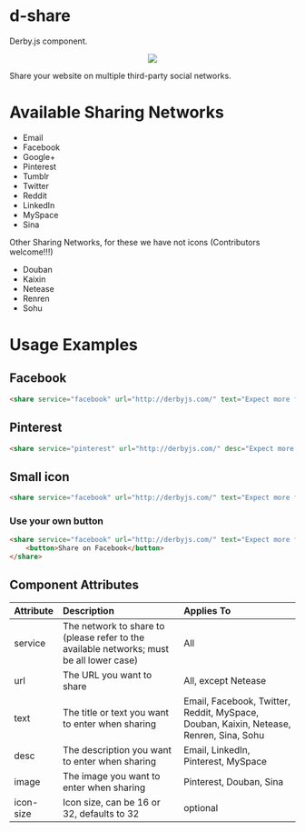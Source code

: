 d-share
========

Derby.js component.

<p align="center"><img src="https://raw.githubusercontent.com/icaliman/d-share/gh-pages/images/share.png"/></p>

Share your website on multiple third-party social networks.

# Available Sharing Networks
* Email
* Facebook
* Google+
* Pinterest
* Tumblr
* Twitter
* Reddit
* LinkedIn
* MySpace
* Sina

Other Sharing Networks, for these we have not icons (Contributors welcome!!!)

* Douban
* Kaixin
* Netease
* Renren
* Sohu

# Usage Examples

## Facebook
```html
<share service="facebook" url="http://derbyjs.com/" text="Expect more from MVC."/>
```

## Pinterest
```html
<share service="pinterest" url="http://derbyjs.com/" desc="Expect more from MVC." image="http://derbyjs.com/images/derby.png"/>
```

## Small icon
```html
<share service="facebook" url="http://derbyjs.com/" text="Expect more from MVC." icon-size="16"/>
```

### Use your own button
```html
<share service="facebook" url="http://derbyjs.com/" text="Expect more from MVC.">
    <button>Share on Facebook</button>
</share>
```

## Component Attributes

| Attribute | Description | Applies To |
| :--- | :--- | :--- |
| service | The network to share to (please refer to the available networks; must be all lower case) | All |
| url | The URL you want to share | All, except Netease |
| text | The title or text you want to enter when sharing | Email, Facebook, Twitter, Reddit, MySpace, Douban, Kaixin, Netease, Renren, Sina, Sohu |
| desc | The description you want to enter when sharing | Email, LinkedIn, Pinterest, MySpace |
| image | The image you want to enter when sharing | Pinterest, Douban, Sina |
| icon-size | Icon size, can be 16 or 32, defaults to 32 | optional |